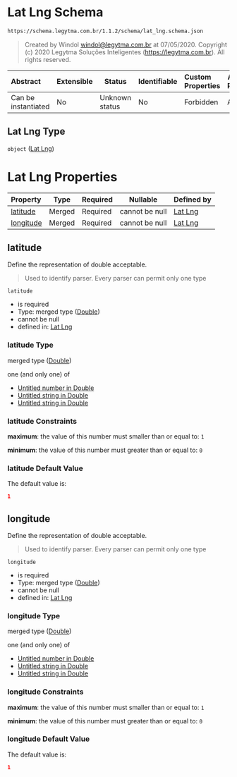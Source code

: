 # Lat Lng Schema

```txt
https://schema.legytma.com.br/1.1.2/schema/lat_lng.schema.json
```




> Created by Windol [windol@legytma.com.br](mailto:windol@legytma.com.br) at 07/05/2020.
> Copyright (c) 2020 Legytma Soluções Inteligentes (<https://legytma.com.br>). All rights reserved.
>

| Abstract            | Extensible | Status         | Identifiable | Custom Properties | Additional Properties | Access Restrictions | Defined In                                                                  |
| :------------------ | ---------- | -------------- | ------------ | :---------------- | --------------------- | ------------------- | --------------------------------------------------------------------------- |
| Can be instantiated | No         | Unknown status | No           | Forbidden         | Allowed               | none                | [lat_lng.schema.json](../schema/lat_lng.schema.json) |

## Lat Lng Type

`object` ([Lat Lng](lat_lng.md))

# Lat Lng Properties

| Property                | Type   | Required | Nullable       | Defined by                                                                                                                               |
| :---------------------- | ------ | -------- | -------------- | :--------------------------------------------------------------------------------------------------------------------------------------- |
| [latitude](#latitude)   | Merged | Required | cannot be null | [Lat Lng](app_bar_theme-properties-double.md)  |
| [longitude](#longitude) | Merged | Required | cannot be null | [Lat Lng](app_bar_theme-properties-double.md) |

## latitude

Define the representation of double acceptable.


> Used to identify parser. Every parser can permit only one type
>

`latitude`

-   is required
-   Type: merged type ([Double](app_bar_theme-properties-double.md))
-   cannot be null
-   defined in: [Lat Lng](app_bar_theme-properties-double.md)

### latitude Type

merged type ([Double](app_bar_theme-properties-double.md))

one (and only one) of

-   [Untitled number in Double](double-definitions-doublenumber.md)
-   [Untitled string in Double](double-definitions-doublestring.md)
-   [Untitled string in Double](double-definitions-doubleenum.md)

### latitude Constraints

**maximum**: the value of this number must smaller than or equal to: `1`

**minimum**: the value of this number must greater than or equal to: `0`

### latitude Default Value

The default value is:

```json
1
```

## longitude

Define the representation of double acceptable.


> Used to identify parser. Every parser can permit only one type
>

`longitude`

-   is required
-   Type: merged type ([Double](app_bar_theme-properties-double.md))
-   cannot be null
-   defined in: [Lat Lng](app_bar_theme-properties-double.md)

### longitude Type

merged type ([Double](app_bar_theme-properties-double.md))

one (and only one) of

-   [Untitled number in Double](double-definitions-doublenumber.md)
-   [Untitled string in Double](double-definitions-doublestring.md)
-   [Untitled string in Double](double-definitions-doubleenum.md)

### longitude Constraints

**maximum**: the value of this number must smaller than or equal to: `1`

**minimum**: the value of this number must greater than or equal to: `0`

### longitude Default Value

The default value is:

```json
1
```
